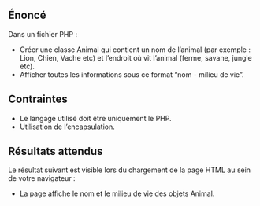 ## Énoncé

Dans un fichier PHP :

- Créer une classe Animal qui contient un nom de l’animal (par exemple : Lion, Chien, Vache etc) et l’endroit où vit l’animal (ferme, savane, jungle etc).
- Afficher toutes les informations sous ce format “nom - milieu de vie”.

## Contraintes

- Le langage utilisé doit être uniquement le PHP.
- Utilisation de l’encapsulation.

## Résultats attendus

Le résultat suivant est visible lors du chargement de la page HTML au sein de votre navigateur :

- La page affiche le nom et le milieu de vie des objets Animal.